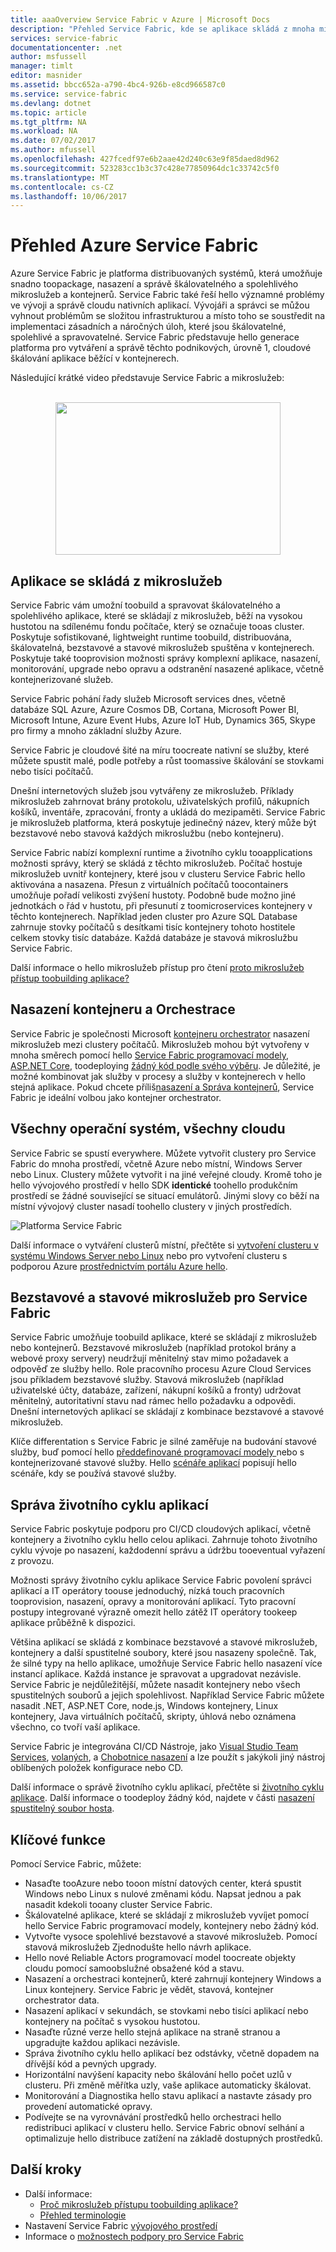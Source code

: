 ```yaml
---
title: aaaOverview Service Fabric v Azure | Microsoft Docs
description: "Přehled Service Fabric, kde se aplikace skládá z mnoha mikroslužeb tooprovide škálování a odolnost. Service Fabric je distribuovaných systémů platformy používá toobuild spolehlivé, škálovatelné a snadno spravovat aplikace pro hello cloud."
services: service-fabric
documentationcenter: .net
author: msfussell
manager: timlt
editor: masnider
ms.assetid: bbcc652a-a790-4bc4-926b-e8cd966587c0
ms.service: service-fabric
ms.devlang: dotnet
ms.topic: article
ms.tgt_pltfrm: NA
ms.workload: NA
ms.date: 07/02/2017
ms.author: mfussell
ms.openlocfilehash: 427fcedf97e6b2aae42d240c63e9f85daed8d962
ms.sourcegitcommit: 523283cc1b3c37c428e77850964dc1c33742c5f0
ms.translationtype: MT
ms.contentlocale: cs-CZ
ms.lasthandoff: 10/06/2017
---
```

# <a name="overview-of-azure-service-fabric"></a>Přehled Azure Service Fabric
Azure Service Fabric je platforma distribuovaných systémů, která umožňuje snadno toopackage, nasazení a správě škálovatelného a spolehlivého mikroslužeb a kontejnerů. Service Fabric také řeší hello významné problémy ve vývoji a správě cloudu nativních aplikací. Vývojáři a správci se můžou vyhnout problémům se složitou infrastrukturou a místo toho se soustředit na implementaci zásadních a náročných úloh, které jsou škálovatelné, spolehlivé a spravovatelné. Service Fabric představuje hello generace platforma pro vytváření a správě těchto podnikových, úrovně 1, cloudové škálování aplikace běžící v kontejnerech.

Následující krátké video představuje Service Fabric a mikroslužeb:<center><a target="_blank" href="https://aka.ms/servicefabricvideo">  
<img src="./media/service-fabric-overview/OverviewVid.png" WIDTH="360" HEIGHT="244">  
</a></center>

## <a name="applications-composed-of-microservices"></a>Aplikace se skládá z mikroslužeb 
Service Fabric vám umožní toobuild a spravovat škálovatelného a spolehlivého aplikace, které se skládají z mikroslužeb, běží na vysokou hustotou na sdílenému fondu počítače, který se označuje tooas cluster. Poskytuje sofistikované, lightweight runtime toobuild, distribuována, škálovatelná, bezstavové a stavové mikroslužeb spuštěna v kontejnerech. Poskytuje také tooprovision možnosti správy komplexní aplikace, nasazení, monitorování, upgrade nebo opravu a odstranění nasazené aplikace, včetně kontejnerizované služeb.

Service Fabric pohání řady služeb Microsoft services dnes, včetně databáze SQL Azure, Azure Cosmos DB, Cortana, Microsoft Power BI, Microsoft Intune, Azure Event Hubs, Azure IoT Hub, Dynamics 365, Skype pro firmy a mnoho základní služby Azure.

Service Fabric je cloudové šité na míru toocreate nativní se služby, které můžete spustit malé, podle potřeby a růst toomassive škálování se stovkami nebo tisíci počítačů.

Dnešní internetových služeb jsou vytvářeny ze mikroslužeb. Příklady mikroslužeb zahrnovat brány protokolu, uživatelských profilů, nákupních košíků, inventáře, zpracování, fronty a ukládá do mezipaměti. Service Fabric je mikroslužeb platforma, která poskytuje jedinečný název, který může být bezstavové nebo stavová každých mikroslužbu (nebo kontejneru).

Service Fabric nabízí komplexní runtime a životního cyklu tooapplications možnosti správy, který se skládá z těchto mikroslužeb. Počítač hostuje mikroslužeb uvnitř kontejnery, které jsou v clusteru Service Fabric hello aktivována a nasazena. Přesun z virtuálních počítačů toocontainers umožňuje pořadí velikosti zvýšení hustoty. Podobně bude možno jiné jednotkách o řád v hustotu, při přesunutí z toomicroservices kontejnery v těchto kontejnerech. Například jeden cluster pro Azure SQL Database zahrnuje stovky počítačů s desítkami tisíc kontejnery tohoto hostitele celkem stovky tisíc databáze. Každá databáze je stavová mikroslužbu Service Fabric. 

Další informace o hello mikroslužeb přístup pro čtení [proto mikroslužeb přístup toobuilding aplikace?](service-fabric-overview-microservices.md)

## <a name="container-deployment-and-orchestration"></a>Nasazení kontejneru a Orchestrace
Service Fabric je společnosti Microsoft [kontejneru orchestrator](service-fabric-cluster-resource-manager-introduction.md) nasazení mikroslužeb mezi clustery počítačů. Mikroslužeb mohou být vytvořeny v mnoha směrech pomocí hello [Service Fabric programovací modely](service-fabric-choose-framework.md), [ASP.NET Core](service-fabric-reliable-services-communication-aspnetcore.md), toodeploying [žádný kód podle svého výběru](service-fabric-deploy-existing-app.md). Je důležité, je možné kombinovat jak služby v procesy a služby v kontejnerech v hello stejná aplikace. Pokud chcete příliš[nasazení a Správa kontejnerů](service-fabric-containers-overview.md), Service Fabric je ideální volbou jako kontejner orchestrator.

## <a name="any-os-any-cloud"></a>Všechny operační systém, všechny cloudu
Service Fabric se spustí everywhere. Můžete vytvořit clustery pro Service Fabric do mnoha prostředí, včetně Azure nebo místní, Windows Server nebo Linux. Clustery můžete vytvořit i na jiné veřejné cloudy. Kromě toho je hello vývojového prostředí v hello SDK **identické** toohello produkčním prostředí se žádné související se situací emulátorů. Jinými slovy co běží na místní vývojový cluster nasadí toohello clustery v jiných prostředích.

![Platforma Service Fabric][Image1]

Další informace o vytváření clusterů místní, přečtěte si [vytvoření clusteru v systému Windows Server nebo Linux](service-fabric-deploy-anywhere.md) nebo pro vytvoření clusteru s podporou Azure [prostřednictvím portálu Azure hello](service-fabric-cluster-creation-via-portal.md).

## <a name="stateless-and-stateful-microservices-for-service-fabric"></a>Bezstavové a stavové mikroslužeb pro Service Fabric
Service Fabric umožňuje toobuild aplikace, které se skládají z mikroslužeb nebo kontejnerů. Bezstavové mikroslužeb (například protokol brány a webové proxy servery) neudržují měnitelný stav mimo požadavek a odpověď ze služby hello. Role pracovního procesu Azure Cloud Services jsou příkladem bezstavové služby. Stavová mikroslužeb (například uživatelské účty, databáze, zařízení, nákupní košíků a fronty) udržovat měnitelný, autoritativní stavu nad rámec hello požadavku a odpovědi. Dnešní internetových aplikací se skládají z kombinace bezstavové a stavové mikroslužeb. 

Klíče differentation s Service Fabric je silné zaměřuje na budování stavové služby, buď pomocí hello [předdefinované programovací modely ](service-fabric-choose-framework.md) nebo s kontejnerizované stavové služby. Hello [scénáře aplikací](service-fabric-application-scenarios.md) popisují hello scénáře, kdy se používá stavové služby.


## <a name="application-lifecycle-management"></a>Správa životního cyklu aplikací
Service Fabric poskytuje podporu pro CI/CD cloudových aplikací, včetně kontejnery a životního cyklu hello celou aplikaci. Zahrnuje tohoto životního cyklu vývoje po nasazení, každodenní správu a údržbu tooeventual vyřazení z provozu.

Možnosti správy životního cyklu aplikace Service Fabric povolení správci aplikací a IT operátory toouse jednoduchý, nízká touch pracovních tooprovision, nasazení, opravy a monitorování aplikací. Tyto pracovní postupy integrované výrazně omezit hello zátěž IT operátory tookeep aplikace průběžně k dispozici.

Většina aplikací se skládá z kombinace bezstavové a stavové mikroslužeb, kontejnery a další spustitelné soubory, které jsou nasazeny společně. Tak, že silné typy na hello aplikace, umožňuje Service Fabric hello nasazení více instancí aplikace. Každá instance je spravovat a upgradovat nezávisle. Service Fabric je nejdůležitější, můžete nasadit kontejnery nebo všech spustitelných souborů a jejich spolehlivost. Například Service Fabric můžete nasadit .NET, ASP.NET Core, node.js, Windows kontejnery, Linux kontejnery, Java virtuálních počítačů, skripty, úhlová nebo oznámena všechno, co tvoří vaší aplikace.

Service Fabric je integrována CI/CD Nástroje, jako [Visual Studio Team Services](https://www.visualstudio.com/team-services/), [volaných](https://jenkins.io/index.html), a [Chobotnice nasazení](https://octopus.com/) a lze použít s jakýkoli jiný nástroj oblíbených položek konfigurace nebo CD.

Další informace o správě životního cyklu aplikací, přečtěte si [životního cyklu aplikace](service-fabric-application-lifecycle.md). Další informace o toodeploy žádný kód, najdete v části [nasazení spustitelný soubor hosta](service-fabric-deploy-existing-app.md).

## <a name="key-capabilities"></a>Klíčové funkce
Pomocí Service Fabric, můžete:

* Nasaďte tooAzure nebo tooon místní datových center, která spustit Windows nebo Linux s nulové změnami kódu. Napsat jednou a pak nasadit kdekoli tooany cluster Service Fabric.
* Škálovatelné aplikace, které se skládají z mikroslužeb vyvíjet pomocí hello Service Fabric programovací modely, kontejnery nebo žádný kód.
* Vytvořte vysoce spolehlivé bezstavové a stavové mikroslužeb. Pomocí stavová mikroslužeb Zjednodušte hello návrh aplikace. 
* Hello nové Reliable Actors programovací model toocreate objekty cloudu pomocí samoobslužné obsažené kód a stavu.
* Nasazení a orchestraci kontejnerů, které zahrnují kontejnery Windows a Linux kontejnery. Service Fabric je vědět, stavová, kontejner orchestrator data.
* Nasazení aplikací v sekundách, se stovkami nebo tisíci aplikací nebo kontejnery na počítač s vysokou hustotou.
* Nasaďte různé verze hello stejná aplikace na straně stranou a upgradujte každou aplikaci nezávisle.
* Správa životního cyklu hello aplikací bez odstávky, včetně dopadem na dřívější kód a pevných upgrady.
* Horizontální navýšení kapacity nebo škálování hello počet uzlů v clusteru. Při změně měřítka uzly, vaše aplikace automaticky škálovat.
* Monitorování a Diagnostika hello stavu aplikací a nastavte zásady pro provedení automatické opravy.
* Podívejte se na vyrovnávání prostředků hello orchestraci hello redistribuci aplikací v clusteru hello. Service Fabric obnoví selhání a optimalizuje hello distribuce zatížení na základě dostupných prostředků.

<!--Every topic should have next steps and links toohello next logical set of content tookeep hello customer engaged-->
## <a name="next-steps"></a>Další kroky
* Další informace:
  * [Proč mikroslužeb přístupu toobuilding aplikace?](service-fabric-overview-microservices.md)
  * [Přehled terminologie](service-fabric-technical-overview.md)
* Nastavení Service Fabric [vývojového prostředí](service-fabric-get-started.md)  
* Informace o [možnostech podpory pro Service Fabric](service-fabric-support.md)

[Image1]: media/service-fabric-overview/Service-Fabric-Overview.png
